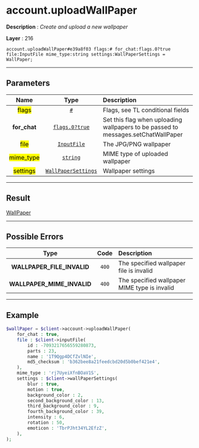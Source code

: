 # account.uploadWallPaper

**Description** : *Create and upload a new wallpaper*

**Layer** : 216

```tl
account.uploadWallPaper#e39a8f03 flags:# for_chat:flags.0?true file:InputFile mime_type:string settings:WallPaperSettings = WallPaper;
```

---

## Parameters

| Name | Type | Description |
| :---: | :---: | :--- |
| <mark>flags</mark> | [`#`](type/#) | Flags, see TL conditional fields |
| **for_chat** | [`flags.0?true`](type/true) | Set this flag when uploading wallpapers to be passed to messages.setChatWallPaper |
| <mark>file</mark> | [`InputFile`](type/InputFile) | The JPG/PNG wallpaper |
| <mark>mime_type</mark> | [`string`](type/string) | MIME type of uploaded wallpaper |
| <mark>settings</mark> | [`WallPaperSettings`](type/WallPaperSettings) | Wallpaper settings |

---

## Result

[WallPaper](type/WallPaper)

---

## Possible Errors

| Type | Code | Description |
| :---: | :---: | :--- |
| **WALLPAPER_FILE_INVALID** | `400` | The specified wallpaper file is invalid |
| **WALLPAPER_MIME_INVALID** | `400` | The specified wallpaper MIME type is invalid |

---

## Example

```php
$wallPaper = $client->account->uploadWallPaper(
	for_chat : true,
	file : $client->inputFile(
		id : -7093217656559280873,
		parts : 23,
		name : '1T9Qgp4DCfZvlNIe',
		md5_checksum : 'b362bee8a21feedcbd20d5b0bef421e4',
	),
	mime_type : 'rj7UyeiXfnBOaV1S',
	settings : $client->wallPaperSettings(
		blur : true,
		motion : true,
		background_color : 2,
		second_background_color : 13,
		third_background_color : 9,
		fourth_background_color : 39,
		intensity : 6,
		rotation : 50,
		emoticon : 'TbrPJht34YL2EfzZ',
	),
);
```